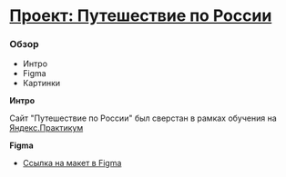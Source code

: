 # [Проект: Путешествие по России](https://vaneksamoylov.github.io/russian-travel/)

### Обзор
* Интро
* Figma
* Картинки

**Интро**

Сайт "Путешествие по России" был сверстан в рамках обучения на [Яндекс.Практикум](https://practicum.yandex.ru/web/)

**Figma**

* [Ссылка на макет в Figma](https://www.figma.com/file/5S2WSbEFL6awjVWJ0NWL8Q/Sprint-3_-Russia-_-desktop-mobile?node-id=28503%3A0)

